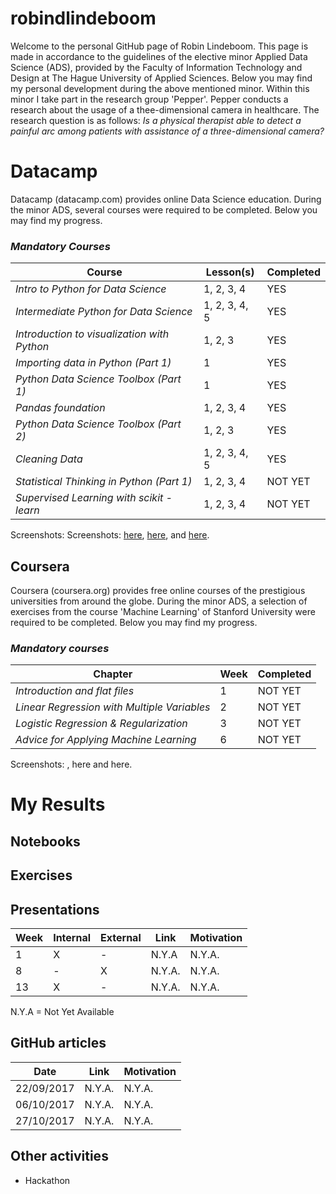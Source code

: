 # robindlindeboom
Welcome to the personal GitHub page of Robin Lindeboom. This page is made in accordance to the guidelines of the elective minor Applied Data Science (ADS), provided by the Faculty of Information Technology and Design at The Hague University of Applied Sciences. Below you may find my personal development during the above mentioned minor. Within this minor I take part in the research group 'Pepper'. Pepper conducts a research about the usage of a thee-dimensional camera in healthcare. The research question is as follows: *Is a physical therapist able to detect a painful arc among patients with assistance of a three-dimensional camera?*


# **Datacamp**
Datacamp (datacamp.com) provides online Data Science education. During the minor ADS, several courses were required to be completed. Below you may find my progress. 

### *Mandatory Courses* 

| Course | Lesson(s) | Completed |
| --- | --- | --- |
| *Intro to Python for Data Science* | 1, 2, 3, 4 | YES |
| *Intermediate Python for Data Science* | 1, 2, 3, 4, 5 | YES |
| *Introduction to visualization with Python* | 1, 2, 3 | YES |
| *Importing data in Python (Part 1)* | 1 | YES |
| *Python Data Science Toolbox (Part 1)* | 1 | YES |
| *Pandas foundation* | 1, 2, 3, 4 | YES |
| *Python Data Science Toolbox (Part 2)* | 1, 2, 3 | YES |
| *Cleaning Data* | 1, 2, 3, 4, 5 | YES |
| *Statistical Thinking in Python (Part 1)* | 1, 2, 3, 4 | NOT YET |
| *Supervised Learning with scikit - learn* | 1, 2, 3, 4 | NOT YET |

Screenshots: Screenshots: [here](https://github.com/rdlindeboom95/robindlindeboom/blob/master/Python%201.png?raw=true), [here](https://github.com/rdlindeboom95/robindlindeboom/blob/master/Python%202.png?raw=true), and [here](https://github.com/rdlindeboom95/robindlindeboom/blob/master/Python%203.png?raw=true). 

## **Coursera**
Coursera (coursera.org) provides free online courses of the prestigious universities from around the globe. During the minor ADS, a selection of exercises from the course 'Machine Learning' of Stanford University were required to be completed. Below you may find my progress.

### *Mandatory courses*

| Chapter | Week | Completed |
| --- | --- | --- |
| *Introduction and flat files* | 1 | NOT YET |
| *Linear Regression with Multiple Variables* | 2 | NOT YET |
| *Logistic Regression & Regularization* | 3 | NOT YET |
| *Advice for Applying Machine Learning* | 6 | NOT YET |

Screenshots: , here and here. 

# My Results

## Notebooks

## Exercises

## Presentations

| Week | Internal | External | Link | Motivation |
| --- | --- | --- | --- | --- | 
| 1 | X | - | N.Y.A | N.Y.A. |
| 8 | - | X | N.Y.A. | N.Y.A. |
| 13 | X | - | N.Y.A. | N.Y.A. |


N.Y.A = Not Yet Available

## GitHub articles

| Date | Link | Motivation |
| --- | --- | --- |
| 22/09/2017 | N.Y.A. | N.Y.A. |
| 06/10/2017 | N.Y.A. | N.Y.A. |
| 27/10/2017 | N.Y.A. | N.Y.A. |

## Other activities

- Hackathon 
